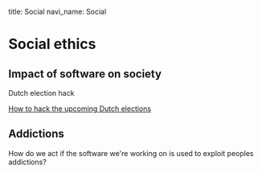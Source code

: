 title: Social
navi_name: Social

# Social ethics

## Impact of software on society

Dutch election hack

[How to hack the upcoming Dutch elections](https://sijmen.ruwhof.net/weblog/1166-how-to-hack-the-upcoming-dutch-elections)


## Addictions

How do we act if the software we're working on is used to exploit peoples addictions?
